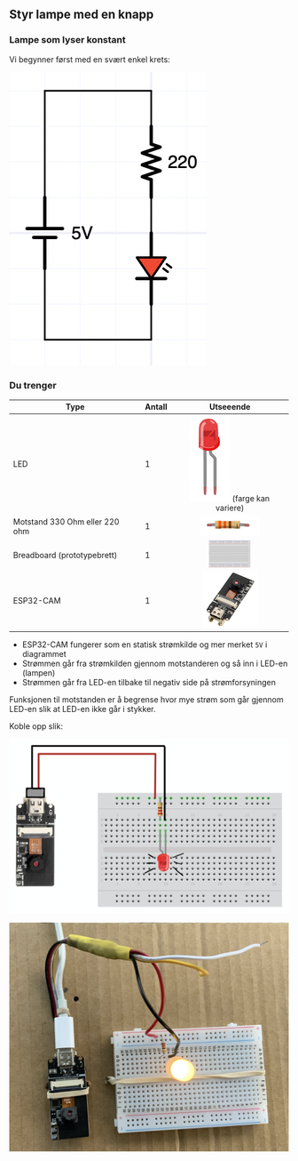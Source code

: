 ## Styr lampe med en knapp

### Lampe som lyser konstant

Vi begynner først med en svært enkel krets:

![](./5V_Lampe.png)

### Du trenger

| Type          | Antall           |  Utseeende |
| ------------- | :------------- | :----: |
| LED           | 1    |  ![LED](../img/led.png) (farge kan variere)
| Motstand 330 Ohm eller 220 ohm | 1 |  ![](../img/330ohm.png) 	
| Breadboard (prototypebrett)	| 1 | ![](../img/bb.png)
| ESP32-CAM | 1 | ![](../img/esp32cam_small.png)

* ESP32-CAM fungerer som en statisk strømkilde og mer merket ```5V``` i diagrammet
* Strømmen går fra strømkilden gjennom motstanderen og så inn i LED-en (lampen)
* Strømmen går fra LED-en tilbake til negativ side på strømforsyningen

Funksjonen til motstanden er å begrense hvor mye strøm som går gjennom LED-en slik at LED-en ikke går i stykker.

Koble opp slik:

![](./5V_Lampe_bb.png)

![](./5V_Lampe_photo.png)



